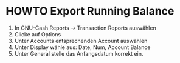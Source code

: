 # HOWTO Export Running Balance

1. In GNU-Cash Reports -> Transaction Reports auswählen
2. Clicke auf Options
3. Unter Accounts entsprechenden Account auswählen
4. Unter Display wähle aus: Date, Num, Account Balance
5. Unter General stelle das Anfangsdatum korrekt ein.